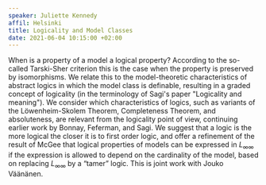 ```yaml
---
speaker: Juliette Kennedy 
affil: Helsinki
title: Logicality and Model Classes
date: 2021-06-04 10:15:00 +02:00
---
```

When is a property of a model a logical property?
According to the so-called Tarski-Sher criterion this is the case when the property is preserved by isomorphisms.
We relate this to the model-theoretic characteristics of abstract logics in which the model class is definable, resulting in a graded concept of logicality (in the terminology of Sagi's paper "Logicality and meaning").<!--more-->
We consider which characteristics of logics, such as variants of the Löwenheim-Skolem Theorem, Completeness Theorem, and absoluteness, are relevant from the logicality point of view, continuing earlier work by Bonnay, Feferman, and Sagi.
We suggest that a logic is the more logical the closer it is to first order logic, and offer a refinement of the result of McGee that logical properties of models can be expressed in *L*<sub>∞∞</sub> if the expression is allowed to depend on the cardinality of the model, based on replacing *L*<sub>∞∞</sub> by a “tamer” logic.
This is joint work with Jouko Väänänen.

